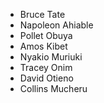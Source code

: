 - Bruce Tate
- Napoleon Ahiable
- Pollet Obuya
- Amos Kibet
- Nyakio Muriuki 
- Tracey Onim
- David Otieno
- Collins Mucheru
